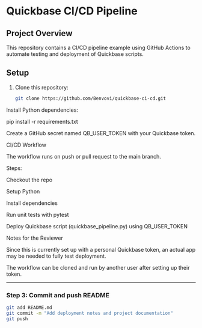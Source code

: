 # Quickbase CI/CD Pipeline

## Project Overview
This repository contains a CI/CD pipeline example using GitHub Actions to automate testing and deployment of Quickbase scripts.

## Setup
1. Clone this repository:
   ```bash
   git clone https://github.com/Benvovi/quickbase-ci-cd.git


Install Python dependencies:

pip install -r requirements.txt


Create a GitHub secret named QB_USER_TOKEN with your Quickbase token.



CI/CD Workflow

The workflow runs on push or pull request to the main branch.

Steps:

Checkout the repo

Setup Python

Install dependencies

Run unit tests with pytest

Deploy Quickbase script (quickbase_pipeline.py) using QB_USER_TOKEN



Notes for the Reviewer

Since this is currently set up with a personal Quickbase token, an actual app may be needed to fully test deployment.

The workflow can be cloned and run by another user after setting up their token.



---

### **Step 3: Commit and push README**
```bash
git add README.md
git commit -m "Add deployment notes and project documentation"
git push

